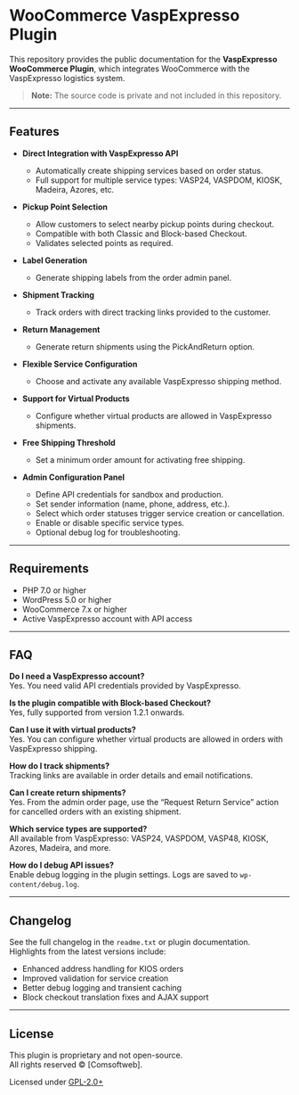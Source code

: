 # WooCommerce VaspExpresso Plugin

This repository provides the public documentation for the **VaspExpresso WooCommerce Plugin**, which integrates WooCommerce with the VaspExpresso logistics system.

> **Note:** The source code is private and not included in this repository.

---

## Features

- **Direct Integration with VaspExpresso API**
  - Automatically create shipping services based on order status.
  - Full support for multiple service types: VASP24, VASPDOM, KIOSK, Madeira, Azores, etc.

- **Pickup Point Selection**
  - Allow customers to select nearby pickup points during checkout.
  - Compatible with both Classic and Block-based Checkout.
  - Validates selected points as required.

- **Label Generation**
  - Generate shipping labels from the order admin panel.

- **Shipment Tracking**
  - Track orders with direct tracking links provided to the customer.

- **Return Management**
  - Generate return shipments using the PickAndReturn option.

- **Flexible Service Configuration**
  - Choose and activate any available VaspExpresso shipping method.

- **Support for Virtual Products**
  - Configure whether virtual products are allowed in VaspExpresso shipments.

- **Free Shipping Threshold**
  - Set a minimum order amount for activating free shipping.

- **Admin Configuration Panel**
  - Define API credentials for sandbox and production.
  - Set sender information (name, phone, address, etc.).
  - Select which order statuses trigger service creation or cancellation.
  - Enable or disable specific service types.
  - Optional debug log for troubleshooting.

---

## Requirements

- PHP 7.0 or higher  
- WordPress 5.0 or higher  
- WooCommerce 7.x or higher  
- Active VaspExpresso account with API access  

---

## FAQ

**Do I need a VaspExpresso account?**  
Yes. You need valid API credentials provided by VaspExpresso.

**Is the plugin compatible with Block-based Checkout?**  
Yes, fully supported from version 1.2.1 onwards.

**Can I use it with virtual products?**  
Yes. You can configure whether virtual products are allowed in orders with VaspExpresso shipping.

**How do I track shipments?**  
Tracking links are available in order details and email notifications.

**Can I create return shipments?**  
Yes. From the admin order page, use the “Request Return Service” action for cancelled orders with an existing shipment.

**Which service types are supported?**  
All available from VaspExpresso: VASP24, VASPDOM, VASP48, KIOSK, Azores, Madeira, and more.

**How do I debug API issues?**  
Enable debug logging in the plugin settings. Logs are saved to `wp-content/debug.log`.

---

## Changelog

See the full changelog in the `readme.txt` or plugin documentation.  
Highlights from the latest versions include:

- Enhanced address handling for KIOS orders
- Improved validation for service creation
- Better debug logging and transient caching
- Block checkout translation fixes and AJAX support

---

## License

This plugin is proprietary and not open-source.  
All rights reserved © [Comsoftweb].

Licensed under [GPL-2.0+](http://www.gnu.org/licenses/gpl-2.0.txt)
